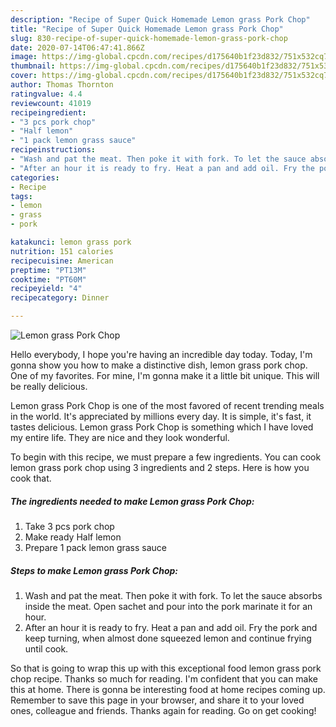 ```yaml
---
description: "Recipe of Super Quick Homemade Lemon grass Pork Chop"
title: "Recipe of Super Quick Homemade Lemon grass Pork Chop"
slug: 830-recipe-of-super-quick-homemade-lemon-grass-pork-chop
date: 2020-07-14T06:47:41.866Z
image: https://img-global.cpcdn.com/recipes/d175640b1f23d832/751x532cq70/lemon-grass-pork-chop-recipe-main-photo.jpg
thumbnail: https://img-global.cpcdn.com/recipes/d175640b1f23d832/751x532cq70/lemon-grass-pork-chop-recipe-main-photo.jpg
cover: https://img-global.cpcdn.com/recipes/d175640b1f23d832/751x532cq70/lemon-grass-pork-chop-recipe-main-photo.jpg
author: Thomas Thornton
ratingvalue: 4.4
reviewcount: 41019
recipeingredient:
- "3 pcs pork chop"
- "Half lemon"
- "1 pack lemon grass sauce"
recipeinstructions:
- "Wash and pat the meat. Then poke it with fork. To let the sauce absorbs inside the meat. Open sachet and pour into the pork marinate it for an hour."
- "After an hour it is ready to fry. Heat a pan and add oil. Fry the pork and keep turning, when almost done squeezed lemon and continue frying until cook."
categories:
- Recipe
tags:
- lemon
- grass
- pork

katakunci: lemon grass pork 
nutrition: 151 calories
recipecuisine: American
preptime: "PT13M"
cooktime: "PT60M"
recipeyield: "4"
recipecategory: Dinner

---
```



![Lemon grass Pork Chop](https://img-global.cpcdn.com/recipes/d175640b1f23d832/751x532cq70/lemon-grass-pork-chop-recipe-main-photo.jpg)

Hello everybody, I hope you're having an incredible day today. Today, I'm gonna show you how to make a distinctive dish, lemon grass pork chop. One of my favorites. For mine, I'm gonna make it a little bit unique. This will be really delicious.

Lemon grass Pork Chop is one of the most favored of recent trending meals in the world. It's appreciated by millions every day. It is simple, it's fast, it tastes delicious. Lemon grass Pork Chop is something which I have loved my entire life. They are nice and they look wonderful.




To begin with this recipe, we must prepare a few ingredients. You can cook lemon grass pork chop using 3 ingredients and 2 steps. Here is how you cook that.

<!--inarticleads1-->

##### The ingredients needed to make Lemon grass Pork Chop:

1. Take 3 pcs pork chop
1. Make ready Half lemon
1. Prepare 1 pack lemon grass sauce




<!--inarticleads2-->

##### Steps to make Lemon grass Pork Chop:

1. Wash and pat the meat. Then poke it with fork. To let the sauce absorbs inside the meat. Open sachet and pour into the pork marinate it for an hour.
1. After an hour it is ready to fry. Heat a pan and add oil. Fry the pork and keep turning, when almost done squeezed lemon and continue frying until cook.




So that is going to wrap this up with this exceptional food lemon grass pork chop recipe. Thanks so much for reading. I'm confident that you can make this at home. There is gonna be interesting food at home recipes coming up. Remember to save this page in your browser, and share it to your loved ones, colleague and friends. Thanks again for reading. Go on get cooking!
